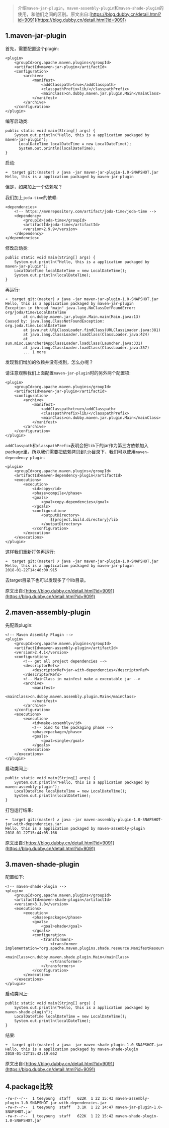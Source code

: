 >介绍`maven-jar-plugin`，`maven-assembly-plugin`和`maven-shade-plugin`的使用，和他们之间的区别。原文出自:[https://blog.dubby.cn/detail.html?id=9091](https://blog.dubby.cn/detail.html?id=9091)

## 1.maven-jar-plugin

首先，需要配置这个plugin:

```
<plugin>
    <groupId>org.apache.maven.plugins</groupId>
    <artifactId>maven-jar-plugin</artifactId>
    <configuration>
        <archive>
            <manifest>
                <addClasspath>true</addClasspath>
                <classpathPrefix>lib/</classpathPrefix>
                <mainClass>cn.dubby.maven.jar.plugin.Main</mainClass>
            </manifest>
        </archive>
    </configuration>
</plugin>
```

编写启动类:

```
public static void main(String[] args) {
    System.out.println("Hello, this is a application packaged by maven-jar-plugin");
      LocalDateTime localDateTime = new LocalDateTime();
      System.out.println(localDateTime);
}
```

启动:

```
➜  target git:(master) ✗ java -jar maven-jar-plugin-1.0-SNAPSHOT.jar
Hello, this is a application packaged by maven-jar-plugin
```

但是，如果加上一个依赖呢？

我们加上`joda-time`的依赖:

```
<dependencies>
    <!-- https://mvnrepository.com/artifact/joda-time/joda-time -->
    <dependency>
        <groupId>joda-time</groupId>
        <artifactId>joda-time</artifactId>
        <version>2.9.9</version>
    </dependency>
</dependencies>
```

修改启动类:

```
public static void main(String[] args) {
    System.out.println("Hello, this is a application packaged by maven-jar-plugin");
    LocalDateTime localDateTime = new LocalDateTime();
    System.out.println(localDateTime);
}
```

再运行:

```
➜  target git:(master) ✗ java -jar maven-jar-plugin-1.0-SNAPSHOT.jar
Hello, this is a application packaged by maven-jar-plugin
Exception in thread "main" java.lang.NoClassDefFoundError: org/joda/time/LocalDateTime
        at cn.dubby.maven.jar.plugin.Main.main(Main.java:13)
Caused by: java.lang.ClassNotFoundException: org.joda.time.LocalDateTime
        at java.net.URLClassLoader.findClass(URLClassLoader.java:381)
        at java.lang.ClassLoader.loadClass(ClassLoader.java:424)
        at sun.misc.Launcher$AppClassLoader.loadClass(Launcher.java:331)
        at java.lang.ClassLoader.loadClass(ClassLoader.java:357)
        ... 1 more
```

发现我们增加的依赖并没有找到，怎么办呢？

请注意观察我们上面配置`maven-jar-plugin`时的另外两个配置项:

```
<plugin>
    <groupId>org.apache.maven.plugins</groupId>
    <artifactId>maven-jar-plugin</artifactId>
    <configuration>
        <archive>
            <manifest>
                <addClasspath>true</addClasspath>
                <classpathPrefix>lib/</classpathPrefix>
                <mainClass>cn.dubby.maven.jar.plugin.Main</mainClass>
            </manifest>
        </archive>
    </configuration>
</plugin>
```

`addClasspath`和`classpathPrefix`表明会把`lib`下的jar作为第三方依赖加入package里，所以我们需要把依赖拷贝到`lib`目录下，我们可以使用`maven-dependency-plugin`:

```
<plugin>
    <groupId>org.apache.maven.plugins</groupId>
    <artifactId>maven-dependency-plugin</artifactId>
    <executions>
        <execution>
            <id>copy</id>
            <phase>compile</phase>
            <goals>
                <goal>copy-dependencies</goal>
            </goals>
            <configuration>
                <outputDirectory>
                    ${project.build.directory}/lib
                </outputDirectory>
            </configuration>
        </execution>
    </executions>
</plugin>
```

这样我们重新打包再运行:

```
➜  target git:(master) ✗ java -jar maven-jar-plugin-1.0-SNAPSHOT.jar
Hello, this is a application packaged by maven-jar-plugin
2018-01-22T14:48:00.915
```

去target目录下也可以发现多了个lib目录。

原文出自:[https://blog.dubby.cn/detail.html?id=9091](https://blog.dubby.cn/detail.html?id=9091)

## 2.maven-assembly-plugin

先配置plugin:

```
<!-- Maven Assembly Plugin -->
<plugin>
    <groupId>org.apache.maven.plugins</groupId>
    <artifactId>maven-assembly-plugin</artifactId>
    <version>2.4.1</version>
    <configuration>
        <!-- get all project dependencies -->
        <descriptorRefs>
            <descriptorRef>jar-with-dependencies</descriptorRef>
        </descriptorRefs>
        <!-- MainClass in mainfest make a executable jar -->
        <archive>
            <manifest>
                <mainClass>cn.dubby.maven.assembly.plugin.Main</mainClass>
            </manifest>
        </archive>
    </configuration>
    <executions>
        <execution>
            <id>make-assembly</id>
            <!-- bind to the packaging phase -->
            <phase>package</phase>
            <goals>
                <goal>single</goal>
            </goals>
        </execution>
    </executions>
</plugin>
```

启动类同上:

```
public static void main(String[] args) {
    System.out.println("Hello, this is a application packaged by maven-assembly-plugin");
    LocalDateTime localDateTime = new LocalDateTime();
    System.out.println(localDateTime);
}
```

打包运行结果:

```
➜  target git:(master) ✗ java -jar maven-assembly-plugin-1.0-SNAPSHOT-jar-with-dependencies.jar
Hello, this is a application packaged by maven-assembly-plugin
2018-01-22T15:44:05.166
```

原文出自:[https://blog.dubby.cn/detail.html?id=9091](https://blog.dubby.cn/detail.html?id=9091)

## 3.maven-shade-plugin

配置如下:

```
<!-- maven-shade-plugin -->
<plugin>
    <groupId>org.apache.maven.plugins</groupId>
    <artifactId>maven-shade-plugin</artifactId>
    <version>3.1.0</version>
    <executions>
        <execution>
            <phase>package</phase>
            <goals>
                <goal>shade</goal>
            </goals>
            <configuration>
                <transformers>
                    <transformer implementation="org.apache.maven.plugins.shade.resource.ManifestResourceTransformer">
                        <mainClass>cn.dubby.maven.shade.plugin.Main</mainClass>
                    </transformer>
                </transformers>
            </configuration>
        </execution>
    </executions>
</plugin>
```

启动类同上:

```
public static void main(String[] args) {
    System.out.println("Hello, this is a application packaged by maven-shade-plugin");
    LocalDateTime localDateTime = new LocalDateTime();
    System.out.println(localDateTime);
}
```

结果:

```
➜  target git:(master) ✗ java -jar maven-shade-plugin-1.0-SNAPSHOT.jar
Hello, this is a application packaged by maven-shade-plugin
2018-01-22T15:42:19.662
```

原文出自:[https://blog.dubby.cn/detail.html?id=9091](https://blog.dubby.cn/detail.html?id=9091)

## 4.package比较

```
-rw-r--r--  1 teeyoung  staff   622K  1 22 15:43 maven-assembly-plugin-1.0-SNAPSHOT-jar-with-dependencies.jar
-rw-r--r--  1 teeyoung  staff   3.1K  1 22 14:47 maven-jar-plugin-1.0-SNAPSHOT.jar
-rw-r--r--  1 teeyoung  staff   622K  1 22 15:42 maven-shade-plugin-1.0-SNAPSHOT.jar
```